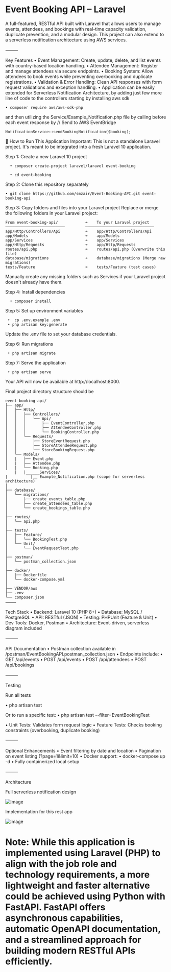 # Event Booking API – Laravel

A full-featured, RESTful API built with Laravel that allows users to manage events, attendees, and bookings with real-time capacity validation, duplicate prevention, and a modular design. This project can also extend to a serverless notification architecture using AWS services.

⸻

Key Features
	•	Event Management: Create, update, delete, and list events with country-based location handling.
	•	Attendee Management: Register and manage attendees via secure endpoints.
	•	Booking System: Allow attendees to book events while preventing overbooking and duplicate registrations.
	•	Validation & Error Handling: Clean API responses with form request validations and exception handling.
	•	Application can be easily extended for Serverless Notification Architecture, by adding just few more line of code to the controllers starting by installing aws sdk
 			
    • composer require aws/aws-sdk-php

 and then utilizing the Service/Example_Notification.php file by calling before each event response by 
 // Send to AWS EventBridge 
 
    NotificationService::sendBookingNotification($booking);


🧱 How to Run This Application
Important: This is not a standalone Laravel project. It's meant to be integrated into a fresh Laravel 10 application.

Step 1: Create a new Laravel 10 project

	  • composer create-project laravel/laravel event-booking

	  • cd event-booking

Step 2: Clone this repository separately

  	• git clone https://github.com/smzair/Event-Booking-API.git event-booking-api


Step 3: Copy folders and files into your Laravel project
Replace or merge the following folders in your Laravel project:

	
	From event-booking-api/            ➜    To your Laravel project
	──────────────────────────         ──────────────────────────────
	app/Http/Controllers/Api           ➜    app/Http/Controllers/Api
	app/Models                         ➜    app/Models
	app/Services                       ➜    app/Services
	app/Http/Requests                  ➜    app/Http/Requests
	routes/api.php                     ➜    routes/api.php (Overwrite this file)
	database/migrations                ➜    database/migrations (Merge new migrations)
	tests/Feature                      ➜    tests/Feature (test cases)


Manually create any missing folders such as Services if your Laravel project doesn't already have them.

Step 4: Install dependencies
	
	  • composer install

Step 5: Set up environment variables

	 •  cp .env.example .env
	 • php artisan key:generate

Update the .env file to set your database credentials.

Step 6: Run migrations
	
	 • php artisan migrate

Step 7: Serve the application
	
	 • php artisan serve


Your API will now be available at http://localhost:8000.


Final project directory structure should be 

	event-booking-api/
	├── app/
	│   ├── Http/
	│   │   ├── Controllers/
	│   │   │   └── Api/
	│   │   │       ├── EventController.php
	│   │   │       ├── AttendeeController.php
	│   │   │       └── BookingController.php
	│   │   └── Requests/
	│   │       ├── StoreEventRequest.php
	│   │       ├── StoreAttendeeRequest.php
	│   │       └── StoreBookingRequest.php
	│   └── Models/
	│   |   ├── Event.php
	│   |   ├── Attendee.php
	│   |   └── Booking.php
        |   |______Services/
	|          |__ Example_Notification.php (scope for serverless architecture)
	│
	├── database/
	│   └── migrations/
	│       ├── create_events_table.php
	│       ├── create_attendees_table.php
	│       └── create_bookings_table.php
	│
	├── routes/
	│   └── api.php
	│
	├── tests/
	│   ├── Feature/
	│   │   └── BookingTest.php
	│   └── Unit/
	│       └── EventRequestTest.php
	│
	├── postman/
	│   └── postman_collection.json
	│
	├── docker/
	│   ├── Dockerfile
	│   └── docker-compose.yml
	│
	├── VENDOR/aws
	├── .env
	└── composer.json
	⸻

Tech Stack
	•	Backend: Laravel 10 (PHP 8+)
	•	Database: MySQL / PostgreSQL
	•	API: RESTful (JSON)
	•	Testing: PHPUnit (Feature & Unit)
	•	Dev Tools: Docker, Postman
	•	Architecture: Event-driven, serverless diagram included

⸻

API Documentation
	•	Postman collection available in /postman/EventBookingAPI.postman_collection.json
	•	Endpoints include:
	•	GET /api/events
	•	POST /api/events
	•	POST /api/attendees
	•	POST /api/bookings

⸻
 
Testing

Run all tests
	
• php artisan test

Or to run a specific test:
• php artisan test --filter=EventBookingTest


• Unit Tests: Validates form request logic
• Feature Tests: Checks booking constraints (overbooking, duplicate booking)

⸻

Optional Enhancements
	•	Event filtering by date and location
	•	Pagination on event listing (?page=1&limit=10)
	•	Docker support:
	•	docker-compose up -d
	•	Fully containerized local setup

⸻

Architecture	

Full serverless notification design 

 ![image](https://github.com/user-attachments/assets/971e95e6-cf32-4e25-860f-17f7d483a587)

Implementation for this rest app

![image](https://github.com/user-attachments/assets/de3585fb-9ea6-4f26-9734-b5a4bca7506e)

# Note: While this application is implemented using Laravel (PHP) to align with the job role and technology requirements, a more lightweight and faster alternative could be achieved using Python with FastAPI. FastAPI offers asynchronous capabilities, automatic OpenAPI documentation, and a streamlined approach for building modern RESTful APIs efficiently.
